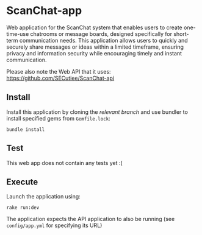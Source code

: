 # ScanChat-app

Web application for the ScanChat system that enables users to create one-time-use chatrooms or message boards, designed specifically for short-term communication needs. This application allows users to quickly and securely share messages or ideas within a limited timeframe, ensuring privacy and information security while encouraging timely and instant communication.

Please also note the Web API that it uses: https://github.com/SECutiee/ScanChat-api

## Install

Install this application by cloning the *relevant branch* and use bundler to install specified gems from `Gemfile.lock`:

```shell
bundle install
```

## Test

This web app does not contain any tests yet :(

## Execute

Launch the application using:

```shell
rake run:dev
```

The application expects the API application to also be running (see `config/app.yml` for specifying its URL)